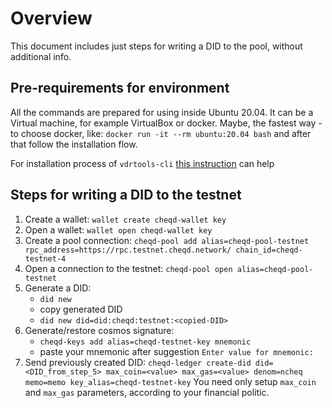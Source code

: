 # Overview

This document includes just steps for writing a DID to the pool, without additional info.

## Pre-requirements for environment

All the commands are prepared for using inside Ubuntu 20.04. It can be a Virtual machine, for example VirtualBox or docker.
Maybe, the fastest way - to choose docker, like:
`docker run -it --rm ubuntu:20.04 bash`
and after that follow the installation flow. 

For installation process of `vdrtools-cli` [this instruction](install.md) can help

## Steps for writing a DID to the testnet

1. Create a wallet:
   `wallet create cheqd-wallet key`
2. Open a wallet:
   `wallet open cheqd-wallet key`
3. Create a pool connection:
   `cheqd-pool add alias=cheqd-pool-testnet rpc_address=https://rpc.testnet.cheqd.network/ chain_id=cheqd-testnet-4`
4. Open a connection to the testnet:
   `cheqd-pool open alias=cheqd-pool-testnet`
5. Generate a DID:
   - `did new`
   - copy generated DID
   - `did new did=did:cheqd:testnet:<copied-DID>`
6. Generate/restore cosmos signature:
   - `cheqd-keys add alias=cheqd-testnet-key mnemonic`
   - paste your mnemonic after suggestion `Enter value for mnemonic:`
7. Send previously created DID:
   `cheqd-ledger create-did did=<DID_from_step_5> max_coin=<value> max_gas=<value> denom=ncheq memo=memo key_alias=cheqd-testnet-key`
   You need only setup `max_coin` and `max_gas` parameters, according to your financial politic.
   